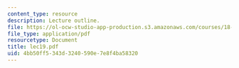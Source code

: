 ```yaml
---
content_type: resource
description: Lecture outline.
file: https://ol-ocw-studio-app-production.s3.amazonaws.com/courses/18-443-statistics-for-applications-fall-2003/4bb50ff5343d3240590e7e8f4ba58320_lec19.pdf
file_type: application/pdf
resourcetype: Document
title: lec19.pdf
uid: 4bb50ff5-343d-3240-590e-7e8f4ba58320
---
```

